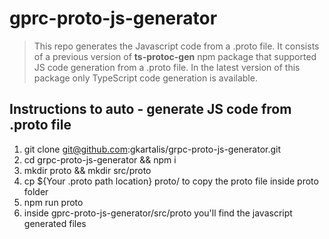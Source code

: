 # gprc-proto-js-generator

> This repo generates the Javascript code from a .proto file.
> It consists of a previous version of **ts-protoc-gen** npm package that supported JS code generation from a .proto file.
> In the latest version of this package only TypeScript code generation is available. 

## Instructions to auto - generate JS code from .proto file

1. git clone git@github.com:gkartalis/grpc-proto-js-generator.git
2. cd grpc-proto-js-generator && npm i
3. mkdir proto && mkdir src/proto 
4. cp ${Your .proto path location} proto/ 
   to copy the proto file inside proto folder
5. npm run proto
6. inside gprc-proto-js-generator/src/proto you'll find the javascript generated files
